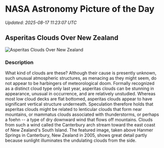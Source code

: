 # NASA Astronomy Picture of the Day

_Updated: 2025-08-17 11:23:07 UTC_

## Asperitas Clouds Over New Zealand

![Asperitas Clouds Over New Zealand](https://apod.nasa.gov/apod/image/2508/asperatus_priester_1024.jpg)

### Description

What kind of clouds are these? Although their cause is presently unknown, such unusual atmospheric structures, as menacing as they might seem, do not appear to be harbingers of meteorological doom. Formally recognized as a distinct cloud type only last year, asperitas clouds can be stunning in appearance, unusual in occurrence, and are relatively unstudied. Whereas most low cloud decks are flat bottomed, asperitas clouds appear to have significant vertical structure underneath. Speculation therefore holds that asperitas clouds might be related to lenticular clouds that form near mountains, or mammatus clouds associated with thunderstorms, or perhaps a foehn -- a type of dry downward wind that flows off mountains. Clouds from such a wind called the Canterbury arch stream toward the east coast of New Zealand's South Island. The featured image, taken above Hanmer Springs in Canterbury, New Zealand in 2005, shows great detail partly because sunlight illuminates the undulating clouds from the side.
